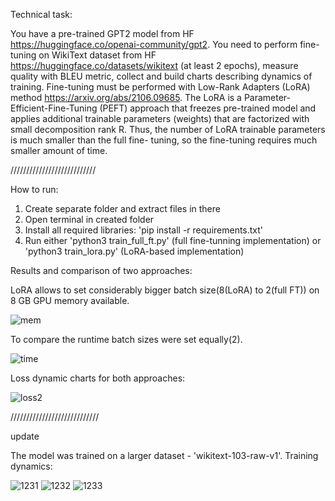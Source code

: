 Technical task:

You have a pre-trained GPT2 model from HF https://huggingface.co/openai-community/gpt2. You need to perform
fine-tuning on WikiText dataset from HF https://huggingface.co/datasets/wikitext (at least 2 epochs), measure quality
with BLEU metric, collect and build charts describing dynamics of training. Fine-tuning must be performed with Low-Rank Adapters
(LoRA) method https://arxiv.org/abs/2106.09685. The LoRA is a Parameter-Efficient-Fine-Tuning
(PEFT) approach that freezes pre-trained model and applies additional trainable parameters (weights) that are factorized
with small decomposition rank R. Thus, the number of LoRA trainable parameters is much smaller than the full fine-
tuning, so the fine-tuning requires much smaller amount of time.

///////////////////////////

How to run:

1) Create separate folder and extract files in there
2) Open terminal in created folder
3) Install all required libraries: 'pip install -r requirements.txt'
4) Run either 'python3 train_full_ft.py' (full fine-tunning implementation) or 'python3 train_lora.py' (LoRA-based implementation)

Results and comparison of two approaches:

LoRA allows to set considerably bigger batch size(8(LoRA) to 2(full FT)) on 8 GB GPU memory available.

![mem](https://github.com/TimofeyPakholkov/gpt2_fine_tuning_wikitext/assets/63054134/b1301331-22e7-4f52-aa8d-7fc620abfea9)

To compare the runtime batch sizes were set equally(2).

![time](https://github.com/TimofeyPakholkov/gpt2_fine_tuning_wikitext/assets/63054134/22003b4b-002d-48a9-a757-628ef21565d8)

Loss dynamic charts for both approaches:

![loss2](https://github.com/TimofeyPakholkov/gpt2_fine_tuning_wikitext/assets/63054134/f767d1ca-38cf-476e-ae53-aac1f31d97d4)

////////////////////////////

update

The model was trained on a larger dataset - 'wikitext-103-raw-v1'. Training dynamics:

![1231](https://github.com/TimofeyPakholkov/gpt2_fine_tuning_wikitext/assets/63054134/1259e84b-f4bd-4d99-b619-b4bd007e8db7)
![1232](https://github.com/TimofeyPakholkov/gpt2_fine_tuning_wikitext/assets/63054134/f3e6356e-a491-4322-8bb1-b974d55a5a46)
![1233](https://github.com/TimofeyPakholkov/gpt2_fine_tuning_wikitext/assets/63054134/00a40d4d-6a13-4a79-bd83-54716ad9137f)
